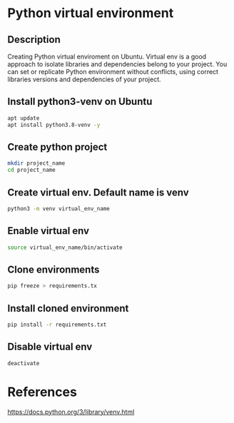 # Python virtual environment

## Description

Creating Python virtual enviroment on Ubuntu. Virtual env is a good approach to isolate libraries and dependencies belong to your project. You can set or replicate Python environment without conflicts, using correct libraries versions and dependencies of your project.

## Install python3-venv on Ubuntu

```bash
apt update
apt install python3.8-venv -y
```

## Create python project

```bash
mkdir project_name
cd project_name
```

## Create virtual env. Default name is venv

```bash
python3 -m venv virtual_env_name
```

## Enable virtual env

```bash
source virtual_env_name/bin/activate
```

## Clone environments

```bash
pip freeze > requirements.tx
```

## Install cloned environment

```bash
pip install -r requirements.txt
```

## Disable virtual env

```bash
deactivate
```

# References

https://docs.python.org/3/library/venv.html
